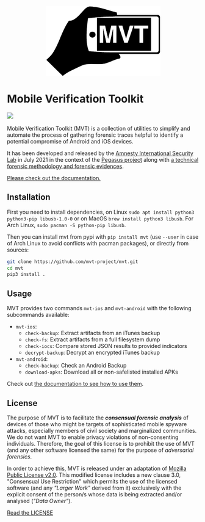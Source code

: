 <p align="center">
     <img src="./docs/mvt.png" width="300" />
</p>

# Mobile Verification Toolkit

[![](https://img.shields.io/pypi/v/mvt)](https://pypi.org/project/mvt/)

Mobile Verification Toolkit (MVT) is a collection of utilities to simplify and automate the process of gathering forensic traces helpful to identify a potential compromise of Android and iOS devices.

It has been developed and released by the [Amnesty International Security Lab](https://www.amnesty.org/en/tech/) in July 2021 in the context of the [Pegasus project](https://forbiddenstories.org/about-the-pegasus-project/) along with [a technical forensic methodology and forensic evidences](https://www.amnesty.org/en/latest/research/2021/07/forensic-methodology-report-how-to-catch-nso-groups-pegasus/).

[Please check out the documentation.](https://mvt.readthedocs.io/en/latest/)

## Installation

First you need to install dependencies, on Linux `sudo apt install python3 python3-pip libusb-1.0-0` or on MacOS `brew install python3 libusb`. For Arch Linux, `sudo pacman -S python-pip libusb`. 

Then you can install mvt from pypi with `pip install mvt` (use `--user` in case of Arch Linux to avoid conflicts with pacman packages), or directly from sources:

```bash
git clone https://github.com/mvt-project/mvt.git
cd mvt
pip3 install .
```

## Usage

MVT provides two commands `mvt-ios` and `mvt-android` with the following subcommands available:

* `mvt-ios`:
    * `check-backup`: Extract artifacts from an iTunes backup
    * `check-fs`: Extract artifacts from a full filesystem dump
    * `check-iocs`: Compare stored JSON results to provided indicators
    * `decrypt-backup`:  Decrypt an encrypted iTunes backup
* `mvt-android`:
    * `check-backup`: Check an Android Backup
    * `download-apks`: Download all or non-safelisted installed APKs

Check out [the documentation to see how to use them](https://mvt.readthedocs.io/en/latest/).

## License

The purpose of MVT is to facilitate the ***consensual forensic analysis*** of devices of those who might be targets of sophisticated mobile spyware attacks, especially members of civil society and marginalized communities. We do not want MVT to enable privacy violations of non-consenting individuals. Therefore, the goal of this license is to prohibit the use of MVT (and any other software licensed the same) for the purpose of *adversarial forensics*.

In order to achieve this, MVT is released under an adaptation of [Mozilla Public License v2.0](https://www.mozilla.org/MPL). This modified license includes a new clause 3.0, "Consensual Use Restriction" which permits the use of the licensed software (and any *"Larger Work"* derived from it) exclusively with the explicit consent of the person/s whose data is being extracted and/or analysed (*"Data Owner"*).

[Read the LICENSE](https://github.com/mvt-project/mvt/blob/main/LICENSE)
